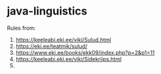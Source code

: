 # java-linguistics

Rules from:

1. https://keeleabi.eki.ee/viki/Sulud.html
2. https://eki.ee/teatmik/sulud/
3. https://www.eki.ee/books/ekk09/index.php?p=2&p1=11
4. https://keeleabi.eki.ee/viki/Sidekriips.html
5. 
